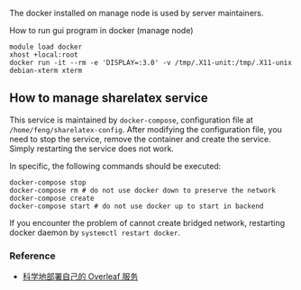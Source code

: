 The docker installed on manage node is used by server maintainers.

How to run gui program in docker (manage node)
```
module load docker
xhost +local:root
docker run -it --rm -e 'DISPLAY=:3.0' -v /tmp/.X11-unit:/tmp/.X11-unix debian-xterm xterm
```
## How to manage sharelatex service
This service is maintained by `docker-compose`, configuration file at `/home/feng/sharelatex-config`.
After modifying the configuration file, you need to stop the service, remove the container and create
the service. Simply restarting the service does not work.

In specific, the following commands should be executed:
```
docker-compose stop 
docker-compose rm # do not use docker down to preserve the network
docker-compose create
docker-compose start # do not use docker up to start in backend
```

If you encounter the problem of cannot create bridged network, restarting docker daemon by
`systemctl restart docker`.

### Reference
* [科学地部署自己的 Overleaf 服务](https://harrychen.xyz/2020/02/15/self-host-overleaf-scientifically/)